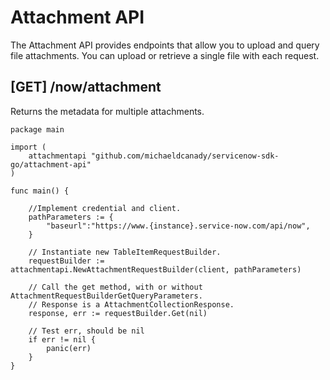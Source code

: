 # Attachment API

The Attachment API provides endpoints that allow you to upload and query file attachments.
You can upload or retrieve a single file with each request.

## \[GET\] /now/attachment

Returns the metadata for multiple attachments.

```golang
package main

import (
    attachmentapi "github.com/michaeldcanady/servicenow-sdk-go/attachment-api"
)

func main() {
    
    //Implement credential and client.
    pathParameters := {
        "baseurl":"https://www.{instance}.service-now.com/api/now",
    }

    // Instantiate new TableItemRequestBuilder.
    requestBuilder := attachmentapi.NewAttachmentRequestBuilder(client, pathParameters)

    // Call the get method, with or without AttachmentRequestBuilderGetQueryParameters.
    // Response is a AttachmentCollectionResponse.
    response, err := requestBuilder.Get(nil)

    // Test err, should be nil
    if err != nil {
        panic(err)
    }
}
```
